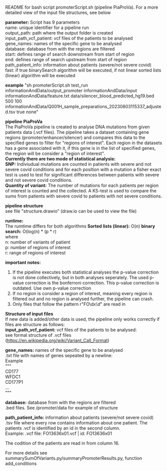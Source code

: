  README for bash script promoterScript.sh (pipeline PiaProVa). For a more detailed view of the input file structures, see below

**parameter:** Script has 9 parameters <br/>
name: unique identifier for a pipeline run <br/>
output_path: path where the output folder is created <br/>
input_path_vcf_patient: vcf files of the patients to be analysed <br/>
gene_names: names of the specific gene to be analysed <br/>
database: database from with the regions are filtered <br/>
start: defines range of search downstream from start of region <br/>
end: defines range of search upstream from start of region <br/>
path_patient_info: information about patients (severe/not severe covid) <br/>
fast: if true binarySearch algorithm will be executed, if not linear sorted lists (linear) algorithm will be executed <br/>

**example**
"sh promoterScript.sh test_run informationAndData/output_promoter informationAndData/input informationAndData/feature.txt data/silencer_blood_predicted_hg19.bed 500 100 informationAndData/Q001H_sample_preparations_20230803115337_adjusted.tsv true none"

**pipeline PiaProVa**<br/>
The PiaProVa pipeline is created to analyse DNA mutations from given patients data (.vcf files). The pipeline takes a dataset containing gene regions (promoter/enhancer/silencer) and compares this data to the specified genes to filter for "regions of interest".
Each region in the datasets has a gene associated with it, if this gene is in the list of specified genes, the region will be consider a "region of interest". <br/>
**Currently there are two mode of statistical analysis:**<br/>
**SNP:** Indiviudual mutations are counted in patients with severe and not severe covid conditions and for each position with a mutation a fisher exact test is used to test for significant differences between patients with severe and not severe covid conditions.<br/>
**Quantity of variant:** The number of mutations for each patients per region of interest is counted and the collected. A KS-test is used to compare the sums from patients with severe covid to patients with not severe conditions.<br/>

**pipeline structure**<br/>
see file "structure.drawio" (draw.io can be used to view the file)

**runtime:**<br/>
The rumtime differs for both algorithms
**Sorted lists (linear):** O(n)
**binary search:** O(log(n) * (p * r) <br/>
where<br/>
n: number of variants of patient <br/>
p: number of regions of interest <br/>
r: range of regions of interest <br/>

**important notes:**

1. If the pipeline executes both statistical analyses the p-value correction is not done collectively, but in both analyses seperately. The used p-value correction is the bonferroni correction. This p-value correction is outdated. Use own p-value correction <br/>
2. If no region is consider a region of interest, meaning every region is filtered out and no region is analysed further, the pipeline can crash. <br/>
3. Only files that follow the pattern r"FO\d*x\d*" are read in <br/>

**Structure of input files**<br/>
If new data is added/other data is used, the pipeline only works correctly if files are structure as follows:<br/>
**input_path_vcf_patient:** vcf files of the patients to be analysed:<br/>
see formal structure of .vcf files (https://en.wikipedia.org/wiki/Variant_Call_Format)<br/>

**gene_names:** names of the specific gene to be analysed<br/>
.txt file with names of genes sepeated by a newline: <br/>
Example<br/>
"""<br/>
CD177<br/>
WFDC1<br/>
CD177P1<br/>
...<br/>
"""<br/>

**database:** database from with the regions are filtered <br/>
.bed files. See /promoter/data for example of structure

**path_patient_info:** information about patients (severe/not severe covid) <br/>
.tsv file where every row contains information about one patient. The patients .vcf is identified by an id in the second column.<br/>
Example: .vcf file: FO13636x01.vcf  | id: FO13636x01

The codition of the patients are read in from column 16.

For more details see summarySumOfVariants.py/summaryPromoterResults.py, function add_conditions
